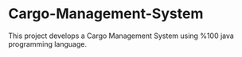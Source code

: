 # Cargo-Management-System
This project develops a Cargo Management System using %100 java programming language.
